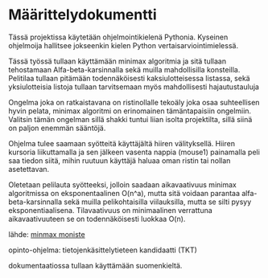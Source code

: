 # Määrittelydokumentti

Tässä projektissa käytetään ohjelmointikielenä Pythonia. Kyseinen ohjelmoija hallitsee jokseenkin kielen Python vertaisarviointimielessä.

Tässä työssä tullaan käyttämään minimax algoritmia ja sitä tullaan tehostamaan Alfa-beta-karsinnalla sekä muilla mahdollisilla konsteilla. 
Pelitilaa tullaan pitämään todennäköisesti kaksiulotteisessa listassa, sekä yksiulotteisia listoja tullaan tarvitsemaan myös mahdollisesti hajautustauluja

Ongelma joka on ratkaistavana on ristinollalle tekoäly joka osaa suhteellisen hyvin pelata, 
minimax algoritmi on erinomainen tämäntapaisiin ongelmiin. Valitsin tämän ongelman sillä shakki tuntui liian isolta projektilta, 
sillä siinä on paljon enemmän sääntöjä.

Ohjelma tulee saamaan syötteitä käyttäjältä hiiren välityksellä. 
Hiiren kursoria liikuttamalla ja sen jälkeen vasenta nappia (mouse1) painamalla peli saa tiedon siitä, 
mihin ruutuun käyttäjä haluaa oman ristin tai nollan asetettavan.

Oletetaan pelilauta syötteeksi, jolloin saadaan aikavaativuus minimax algoritmissa on eksponentaalinen O(n^a), 
mutta sitä voidaan parantaa alfa-beta-karsinnalla sekä muilla pelikohtaisilla viilauksilla, mutta se silti pysyy eksponentiaalisena. 
Tilavaativuus on minimaalinen verrattuna aikavaativuuteen se on todennäköisesti luokkaa O(n).

lähde: [minmax moniste](https://tiralabra.github.io/2023_p4/fi/aiheet/minimax.pdf)

opinto-ohjelma: tietojenkäsittelytieteen kandidaatti (TKT)

dokumentaatiossa tullaan käyttämään suomenkieltä.
